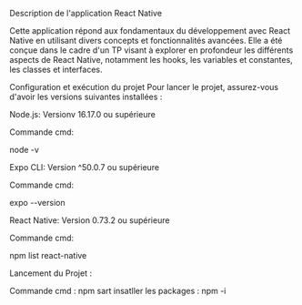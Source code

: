 
Description de l'application React Native 

Cette application répond aux fondamentaux du développement avec React Native en utilisant divers concepts et fonctionnalités avancées. Elle a été conçue dans le cadre d'un TP visant à explorer en profondeur les différents aspects de React Native, notamment les hooks, les variables et constantes, les classes et interfaces.

Configuration et exécution du projet
Pour lancer le projet, assurez-vous d'avoir les versions suivantes installées :

Node.js: Versionv 16.17.0 ou supérieure

Commande cmd:

node -v

Expo CLI: Version ^50.0.7 ou supérieure


Commande cmd:

expo --version

React Native: Version 0.73.2 ou supérieure

Commande cmd:

npm list react-native

Lancement du Projet :

Commande cmd : npm sart
insatller les packages : npm -i
